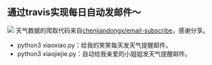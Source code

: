 ## 通过travis实现每日自动发邮件～
[![](https://www.travis-ci.org/czxa/email-subscribe.svg?branch=master)](https://www.travis-ci.org/czxa/email-subscribe.svg?branch=master)
天气数据的爬取代码来自[chenjiandongx/email-subscribe](https://github.com/chenjiandongx/email-subscribe)，感谢分享。
- python3 xiaoxiao.py：给我的笑笑每天发天气提醒邮件。
- python3 xiaojiejie.py：自动给我亲爱的小姐姐发天气提醒邮件。
